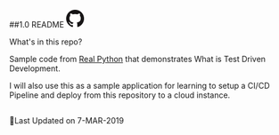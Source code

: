 ##1.0 README [<img src="images\github-icon.png" title="github">](https://github.com/7esting/)

What's in this repo?

Sample code from [Real Python](https://realpython.com/django-1-6-test-driven-development/) that demonstrates What is Test Driven Development.

I will also use this as a sample application for learning to setup a CI/CD Pipeline and deploy from this repository to a cloud instance.

##
:calendar:Last Updated on 7-MAR-2019
